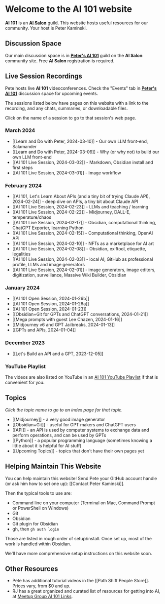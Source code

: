 # Welcome to the AI 101 website

**AI 101** is an **[AI Salon](http://thesalon.ai/)** guild. This website hosts useful resources for our community. Your host is Peter Kaminski.

## Discussion Space

Our main discussion space is in **[Peter's AI 101](https://aisalon.mn.co/share/phFsHUTlVUiSHKGt)** guild on the **AI Salon** community site. Free **AI Salon** registration is required.

## Live Session Recordings

Pete hosts live **AI 101** videoconferences. Check the "Events" tab in **[Peter's AI 101](https://aisalon.mn.co/share/phFsHUTlVUiSHKGt)** discussion space for upcoming events.

The sessions listed below have pages on this website with a link to the recording, and any chats, summaries, or downloadable files.

Click on the name of a session to go to that session's web page.

### March 2024

- [[Learn and Do with Peter, 2024-03-10]] - Our own LLM front-end, Salamander
- [[Learn and Do with Peter, 2024-03-09]] - Why (or why not) to build our own LLM front-end
- [[AI 101 Live Session, 2024-03-02]] - Markdown, Obsidian install and first steps
- [[AI 101 Live Session, 2024-03-01]] - Image workflow

### February 2024

- [[AI 101, Let's Learn About APIs (and a tiny bit of trying Claude API), 2024-02-24]] - deep dive on APIs, a tiny bit about Claude API
- [[AI 101 Live Session, 2024-02-23]] - LLMs and teaching / learning
- [[AI 101 Live Session, 2024-02-22]] - Midjourney, DALL-E, temperature/chaos
- [[AI 101 Live Session, 2024-02-17]] - Obsidian, computational thinking, ChatGPT Exporter, learning Python
- [[AI 101 Live Session, 2024-02-15]] - Computational thinking, OpenAI API
- [[AI 101 Live Session, 2024-02-10]] - NFTs as a marketplace for AI art
- [[AI 101 Live Session, 2024-02-08]] - Obsidian, exiftool, etiquette, legalities
- [[AI 101 Live Session, 2024-02-03]] - local AI, GitHub as professional profile, LLMs and image generators
- [[AI 101 Live Session, 2024-02-01]] - image generators, image editors, digitization, surveillance, Massive Wiki Builder, Obsidian

### January 2024

- [[AI 101 Open Session, 2024-01-26b]]
- [[AI 101 Open Session, 2024-01-26a]]
- [[AI 101 Open Session, 2024-01-23]]
- [[Obsidian+Git for GPTs and ChatGPT conversations, 2024-01-21]]
- [[Mega prompts with guest Lee Chazen, 2024-01-16]]
- [[Midjourney v6 and GPT Jailbreaks, 2024-01-13]]
- [[GPTs and APIs, 2024-01-04]]

### December 2023

- [[Let's Build an API and a GPT, 2023-12-05]]

### YouTube Playlist

The videos are also listed on YouTube in an [AI 101 YouTube Playlist](https://youtube.com/playlist?list=PLADGyQqAcmirQAq6Kp9r75uFQrq-THPhi) if that is convenient for you.

## Topics

_Click the topic name to go to an index page for that topic._

- [[Midjourney]] - a very good image generator
- [[Obsidian+Git]] - useful for GPT makers and ChatGPT users
- [[API]] - an API is used by computer systems to exchange data and perform operations, and can be used by GPTs
- [[Python]] - a popular programming language (sometimes knowing a little about it is helpful for AI stuff)
- [[Upcoming Topics]] - topics that don't have their own pages yet

## Helping Maintain This Website

You can help maintain this website! Send Pete your GitHub account handle (or ask him how to set one up): [[Contact Peter Kaminski]].

Then the typical tools to use are:

- Command line on your computer (Terminal on Mac, Command Prompt or PowerShell on Windows)
- Git
- Obsidian
- Git plugin for Obsidian
- gh, then `gh auth login`

Those are listed in rough order of setup/install. Once set up, most of the work is handled within Obsidian.

We'll have more comprehensive setup instructions on this website soon.

## Other Resources

- Pete has additional tutorial videos in the [[Path Shift People Store]]. Prices vary, from $0 and up.
- RJ has a great organized and curated list of resources for getting into AI, at [Meetup Group AI 101 Links](https://mysiteon.yolasite.com/ai101links.php).